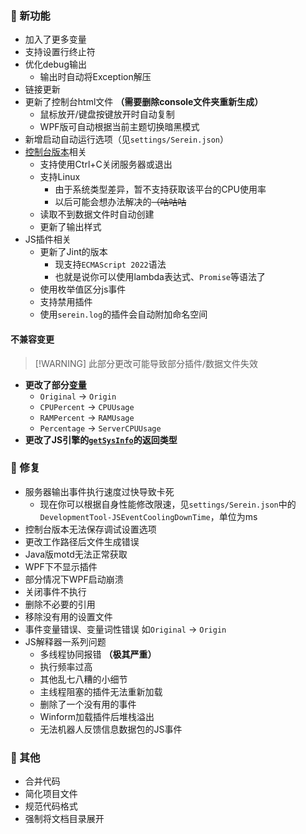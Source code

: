 
### 🚀 新功能

- 加入了更多变量
- 支持设置行终止符
- 优化debug输出
  - 输出时自动将Exception解压
- 链接更新
- 更新了控制台html文件 **（需要删除console文件夹重新生成）**
  - 鼠标放开/键盘按键放开时自动复制
  - WPF版可自动根据当前主题切换暗黑模式
- 新增启动自动运行选项（见`settings/Serein.json`）
- [控制台版本](Tutorial/DifferentVersions.md#命令行版console)相关
  - 支持使用Ctrl+C关闭服务器或退出
  - 支持Linux
    - 由于系统类型差异，暂不支持获取该平台的CPU使用率
    - 以后可能会想办法解决的~~（咕咕咕~~
  - 读取不到数据文件时自动创建
  - 更新了输出样式
- JS插件相关
  - 更新了Jint的版本
    - 现支持`ECMAScript 2022`语法
    - 也就是说你可以使用lambda表达式、`Promise`等语法了
  - 使用枚举值区分js事件
  - 支持禁用插件
  - 使用`serein.log`的插件会自动附加命名空间

#### 不兼容变更

>[!WARNING] 此部分更改可能导致部分插件/数据文件失效

- **更改了部分[变量](Function/Variables.md)**
  - `Original` -> `Origin`
  - `CPUPercent` -> `CPUUsage`
  - `RAMPercent` -> `RAMUsage`
  - `Percentage` -> `ServerCPUUsage`
- **更改了JS引擎的[`getSysInfo`](Function/JSDocs.md#获取系统信息)的返回类型**

### 🐛 修复

- 服务器输出事件执行速度过快导致卡死
  - 现在你可以根据自身性能修改限速，见`settings/Serein.json`中的`DevelopmentTool-JSEventCoolingDownTime`，单位为ms
- 控制台版本无法保存调试设置选项
- 更改工作路径后文件生成错误
- Java版motd无法正常获取
- WPF下不显示插件
- 部分情况下WPF启动崩溃
- 关闭事件不执行
- 删除不必要的引用
- 移除没有用的设置文件
- 事件变量错误、变量词性错误 如`Original` -> `Origin`
- JS解释器一系列问题
  - 多线程协同报错 **（极其严重）**
  - 执行频率过高
  - 其他乱七八糟的小细节
  - 主线程阻塞的插件无法重新加载
  - 删除了一个没有用的事件
  - Winform加载插件后堆栈溢出
  - 无法机器人反馈信息数据包的JS事件

### 🧰 其他

- 合并代码
- 简化项目文件
- 规范代码格式
- 强制将文档目录展开

